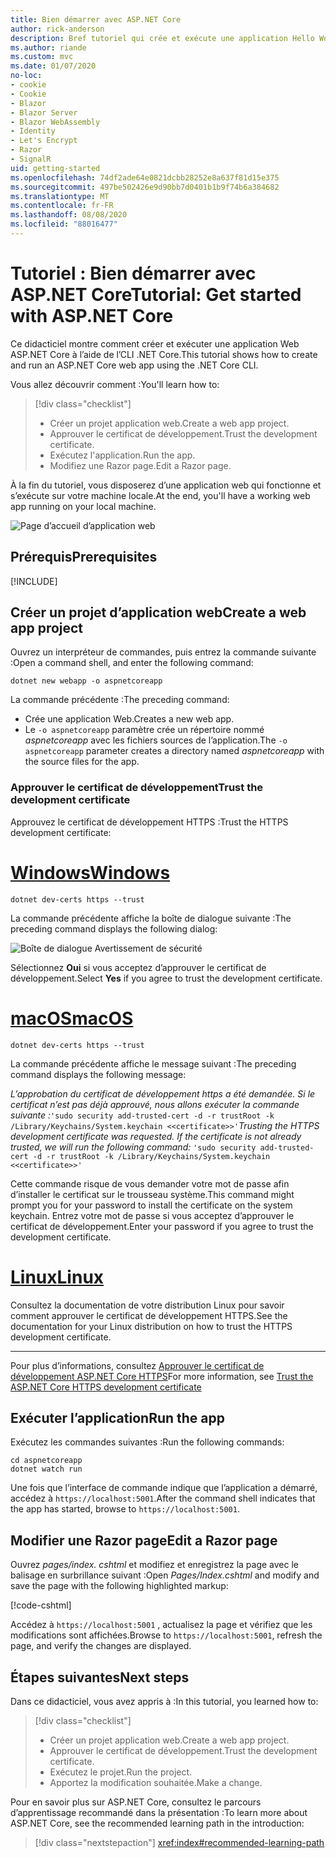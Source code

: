 ```yaml
---
title: Bien démarrer avec ASP.NET Core
author: rick-anderson
description: Bref tutoriel qui crée et exécute une application Hello World de base à l’aide d’ASP.NET Core.
ms.author: riande
ms.custom: mvc
ms.date: 01/07/2020
no-loc:
- cookie
- Cookie
- Blazor
- Blazor Server
- Blazor WebAssembly
- Identity
- Let's Encrypt
- Razor
- SignalR
uid: getting-started
ms.openlocfilehash: 74df2ade64e0821dcbb28252e8a637f81d15e375
ms.sourcegitcommit: 497be502426e9d90bb7d0401b1b9f74b6a384682
ms.translationtype: MT
ms.contentlocale: fr-FR
ms.lasthandoff: 08/08/2020
ms.locfileid: "88016477"
---
```

# <a name="tutorial-get-started-with-aspnet-core"></a><span data-ttu-id="aff65-103">Tutoriel : Bien démarrer avec ASP.NET Core</span><span class="sxs-lookup"><span data-stu-id="aff65-103">Tutorial: Get started with ASP.NET Core</span></span>

<span data-ttu-id="aff65-104">Ce didacticiel montre comment créer et exécuter une application Web ASP.NET Core à l’aide de l’CLI .NET Core.</span><span class="sxs-lookup"><span data-stu-id="aff65-104">This tutorial shows how to create and run an ASP.NET Core web app using the .NET Core CLI.</span></span>

<span data-ttu-id="aff65-105">Vous allez découvrir comment :</span><span class="sxs-lookup"><span data-stu-id="aff65-105">You'll learn how to:</span></span>

> [!div class="checklist"]
> * <span data-ttu-id="aff65-106">Créer un projet application web.</span><span class="sxs-lookup"><span data-stu-id="aff65-106">Create a web app project.</span></span>
> * <span data-ttu-id="aff65-107">Approuver le certificat de développement.</span><span class="sxs-lookup"><span data-stu-id="aff65-107">Trust the development certificate.</span></span>
> * <span data-ttu-id="aff65-108">Exécutez l'application.</span><span class="sxs-lookup"><span data-stu-id="aff65-108">Run the app.</span></span>
> * <span data-ttu-id="aff65-109">Modifiez une Razor page.</span><span class="sxs-lookup"><span data-stu-id="aff65-109">Edit a Razor page.</span></span>

<span data-ttu-id="aff65-110">À la fin du tutoriel, vous disposerez d’une application web qui fonctionne et s’exécute sur votre machine locale.</span><span class="sxs-lookup"><span data-stu-id="aff65-110">At the end, you'll have a working web app running on your local machine.</span></span>

![Page d’accueil d’application web](_static/home-page.png)

## <a name="prerequisites"></a><span data-ttu-id="aff65-112">Prérequis</span><span class="sxs-lookup"><span data-stu-id="aff65-112">Prerequisites</span></span>

[!INCLUDE[](~/includes/3.1-SDK.md)]

## <a name="create-a-web-app-project"></a><span data-ttu-id="aff65-113">Créer un projet d’application web</span><span class="sxs-lookup"><span data-stu-id="aff65-113">Create a web app project</span></span>

<span data-ttu-id="aff65-114">Ouvrez un interpréteur de commandes, puis entrez la commande suivante :</span><span class="sxs-lookup"><span data-stu-id="aff65-114">Open a command shell, and enter the following command:</span></span>

```dotnetcli
dotnet new webapp -o aspnetcoreapp
```

<span data-ttu-id="aff65-115">La commande précédente :</span><span class="sxs-lookup"><span data-stu-id="aff65-115">The preceding command:</span></span>

* <span data-ttu-id="aff65-116">Crée une application Web.</span><span class="sxs-lookup"><span data-stu-id="aff65-116">Creates a new web app.</span></span>  
* <span data-ttu-id="aff65-117">Le `-o aspnetcoreapp` paramètre crée un répertoire nommé *aspnetcoreapp* avec les fichiers sources de l’application.</span><span class="sxs-lookup"><span data-stu-id="aff65-117">The `-o aspnetcoreapp` parameter creates a directory named *aspnetcoreapp* with the source files for the app.</span></span>

### <a name="trust-the-development-certificate"></a><span data-ttu-id="aff65-118">Approuver le certificat de développement</span><span class="sxs-lookup"><span data-stu-id="aff65-118">Trust the development certificate</span></span>

<span data-ttu-id="aff65-119">Approuvez le certificat de développement HTTPS :</span><span class="sxs-lookup"><span data-stu-id="aff65-119">Trust the HTTPS development certificate:</span></span>

# <a name="windows"></a>[<span data-ttu-id="aff65-120">Windows</span><span class="sxs-lookup"><span data-stu-id="aff65-120">Windows</span></span>](#tab/windows)

```dotnetcli
dotnet dev-certs https --trust
```

<span data-ttu-id="aff65-121">La commande précédente affiche la boîte de dialogue suivante :</span><span class="sxs-lookup"><span data-stu-id="aff65-121">The preceding command displays the following dialog:</span></span>

![Boîte de dialogue Avertissement de sécurité](~/getting-started/_static/cert.png)

<span data-ttu-id="aff65-123">Sélectionnez **Oui** si vous acceptez d’approuver le certificat de développement.</span><span class="sxs-lookup"><span data-stu-id="aff65-123">Select **Yes** if you agree to trust the development certificate.</span></span>

# <a name="macos"></a>[<span data-ttu-id="aff65-124">macOS</span><span class="sxs-lookup"><span data-stu-id="aff65-124">macOS</span></span>](#tab/macos)

```dotnetcli
dotnet dev-certs https --trust
```

<span data-ttu-id="aff65-125">La commande précédente affiche le message suivant :</span><span class="sxs-lookup"><span data-stu-id="aff65-125">The preceding command displays the following message:</span></span>

<span data-ttu-id="aff65-126">*L’approbation du certificat de développement https a été demandée. Si le certificat n’est pas déjà approuvé, nous allons exécuter la commande suivante :*`'sudo security add-trusted-cert -d -r trustRoot -k /Library/Keychains/System.keychain <<certificate>>'`</span><span class="sxs-lookup"><span data-stu-id="aff65-126">*Trusting the HTTPS development certificate was requested. If the certificate is not already trusted, we will run the following command:* `'sudo security add-trusted-cert -d -r trustRoot -k /Library/Keychains/System.keychain <<certificate>>'`</span></span>

<span data-ttu-id="aff65-127">Cette commande risque de vous demander votre mot de passe afin d’installer le certificat sur le trousseau système.</span><span class="sxs-lookup"><span data-stu-id="aff65-127">This command might prompt you for your password to install the certificate on the system keychain.</span></span> <span data-ttu-id="aff65-128">Entrez votre mot de passe si vous acceptez d’approuver le certificat de développement.</span><span class="sxs-lookup"><span data-stu-id="aff65-128">Enter your password if you agree to trust the development certificate.</span></span>

# <a name="linux"></a>[<span data-ttu-id="aff65-129">Linux</span><span class="sxs-lookup"><span data-stu-id="aff65-129">Linux</span></span>](#tab/linux)

<span data-ttu-id="aff65-130">Consultez la documentation de votre distribution Linux pour savoir comment approuver le certificat de développement HTTPS.</span><span class="sxs-lookup"><span data-stu-id="aff65-130">See the documentation for your Linux distribution on how to trust the HTTPS development certificate.</span></span>

---

<span data-ttu-id="aff65-131">Pour plus d’informations, consultez [Approuver le certificat de développement ASP.NET Core HTTPS](xref:security/enforcing-ssl#trust-the-aspnet-core-https-development-certificate-on-windows-and-macos)</span><span class="sxs-lookup"><span data-stu-id="aff65-131">For more information, see [Trust the ASP.NET Core HTTPS development certificate](xref:security/enforcing-ssl#trust-the-aspnet-core-https-development-certificate-on-windows-and-macos)</span></span>

## <a name="run-the-app"></a><span data-ttu-id="aff65-132">Exécuter l’application</span><span class="sxs-lookup"><span data-stu-id="aff65-132">Run the app</span></span>

<span data-ttu-id="aff65-133">Exécutez les commandes suivantes :</span><span class="sxs-lookup"><span data-stu-id="aff65-133">Run the following commands:</span></span>

```dotnetcli
cd aspnetcoreapp
dotnet watch run
```

<span data-ttu-id="aff65-134">Une fois que l’interface de commande indique que l’application a démarré, accédez à `https://localhost:5001`.</span><span class="sxs-lookup"><span data-stu-id="aff65-134">After the command shell indicates that the app has started, browse to `https://localhost:5001`.</span></span>

## <a name="edit-a-no-locrazor-page"></a><span data-ttu-id="aff65-135">Modifier une Razor page</span><span class="sxs-lookup"><span data-stu-id="aff65-135">Edit a Razor page</span></span>

<span data-ttu-id="aff65-136">Ouvrez *pages/index. cshtml* et modifiez et enregistrez la page avec le balisage en surbrillance suivant :</span><span class="sxs-lookup"><span data-stu-id="aff65-136">Open *Pages/Index.cshtml* and modify and save the page with the following highlighted markup:</span></span>

[!code-cshtml[](sample/index.cshtml?highlight=9)]

<span data-ttu-id="aff65-137">Accédez à `https://localhost:5001` , actualisez la page et vérifiez que les modifications sont affichées.</span><span class="sxs-lookup"><span data-stu-id="aff65-137">Browse to `https://localhost:5001`, refresh the page, and verify the changes are displayed.</span></span>

## <a name="next-steps"></a><span data-ttu-id="aff65-138">Étapes suivantes</span><span class="sxs-lookup"><span data-stu-id="aff65-138">Next steps</span></span>

<span data-ttu-id="aff65-139">Dans ce didacticiel, vous avez appris à :</span><span class="sxs-lookup"><span data-stu-id="aff65-139">In this tutorial, you learned how to:</span></span>

> [!div class="checklist"]
> * <span data-ttu-id="aff65-140">Créer un projet application web.</span><span class="sxs-lookup"><span data-stu-id="aff65-140">Create a web app project.</span></span>
> * <span data-ttu-id="aff65-141">Approuver le certificat de développement.</span><span class="sxs-lookup"><span data-stu-id="aff65-141">Trust the development certificate.</span></span>
> * <span data-ttu-id="aff65-142">Exécutez le projet.</span><span class="sxs-lookup"><span data-stu-id="aff65-142">Run the project.</span></span>
> * <span data-ttu-id="aff65-143">Apportez la modification souhaitée.</span><span class="sxs-lookup"><span data-stu-id="aff65-143">Make a change.</span></span>

<span data-ttu-id="aff65-144">Pour en savoir plus sur ASP.NET Core, consultez le parcours d’apprentissage recommandé dans la présentation :</span><span class="sxs-lookup"><span data-stu-id="aff65-144">To learn more about ASP.NET Core, see the recommended learning path in the introduction:</span></span>

> [!div class="nextstepaction"]
> <xref:index#recommended-learning-path>
